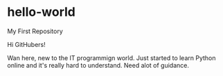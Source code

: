 # hello-world
My First Repository

Hi GitHubers!

Wan here, new to the IT programmign world.
Just started to learn Python online and it's really hard to understand.
Need alot of guidance.
